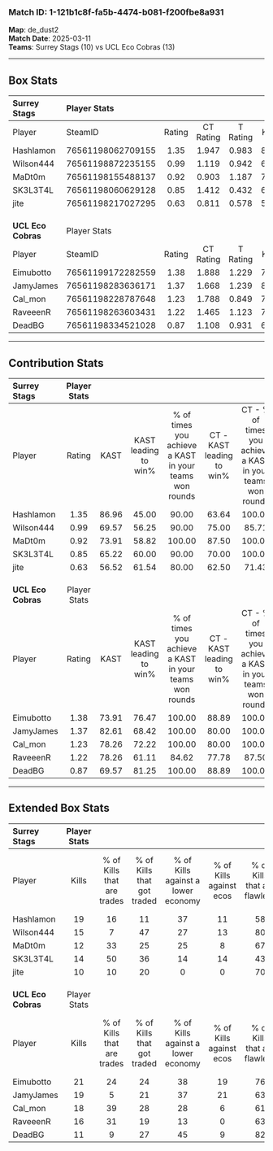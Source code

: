 ### Match ID: 1-121b1c8f-fa5b-4474-b081-f200fbe8a931  
**Map**: de_dust2  
**Match Date**: 2025-03-11  
**Teams**: Surrey Stags (10) vs UCL Eco Cobras (13)  

---  

## Box Stats  

| **Surrey Stags**   | Player Stats      |        |           |          |       |       |       |         |        |      |     |
| :- | :- | :-: | :-: | :-: | :-: | :-: | :-: | :-: | :-: | :-: | :-: |
| Player             | SteamID           | Rating | CT Rating | T Rating | KAST  |  ADR  | Kills | Assists | Deaths | K/D  | HS% |
| Hashlamon          | 76561198062709155 |  1.35  |   1.947   |  0.983   | 86.96 | 93.8  |  19   |    7    |   17   | 1.12 | 57  |
| Wilson444          | 76561198872235155 |  0.99  |   1.119   |  0.942   | 69.57 | 81.5  |  15   |    8    |   19   | 0.79 | 66  |
| MaDt0m             | 76561198155488137 |  0.92  |   0.903   |  1.187   | 73.91 | 68.8  |  12   |    5    |   16   | 0.75 | 41  |
| SK3L3T4L           | 76561198060629128 |  0.85  |   1.412   |  0.432   | 65.22 | 50.9  |  14   |    4    |   17   | 0.82 | 50  |
| jite               | 76561198217027295 |  0.63  |   0.811   |  0.578   | 56.52 | 52.4  |  10   |    1    |   17   | 0.59 | 40  |
|                    |                   |        |           |          |       |       |       |         |        |      |     |
|                    |                   |        |           |          |       |       |       |         |        |      |     |
|                    |                   |        |           |          |       |       |       |         |        |      |     |
| **UCL Eco Cobras** | Player Stats      |        |           |          |       |       |       |         |        |      |     |
| Player             | SteamID           | Rating | CT Rating | T Rating | KAST  |  ADR  | Kills | Assists | Deaths | K/D  | HS% |
| Eimubotto          | 76561199172282559 |  1.38  |   1.888   |  1.229   | 73.91 | 103.6 |  21   |    7    |   16   | 1.31 | 52  |
| JamyJames          | 76561198283636171 |  1.37  |   1.668   |  1.239   | 82.61 | 95.3  |  19   |    9    |   15   | 1.27 | 31  |
| Cal_mon            | 76561198228787648 |  1.23  |   1.788   |  0.849   | 78.26 | 62.8  |  18   |    4    |   13   | 1.38 | 27  |
| RaveeenR           | 76561198263603431 |  1.22  |   1.465   |  1.123   | 78.26 | 75.3  |  16   |   10    |   13   | 1.23 | 18  |
| DeadBG             | 76561198334521028 |  0.87  |   1.108   |  0.931   | 69.57 | 58.7  |  11   |    5    |   14   | 0.79 | 45  |
---  

## Contribution Stats  

| **Surrey Stags**   | Player Stats |       |                      |                                                        |                           |                                                             |                          |                                                            |
| :- | :-: | :-: | :-: | :-: | :-: | :-: | :-: | :-: |
| Player             |    Rating    | KAST  | KAST leading to win% | % of times you achieve a KAST in your teams won rounds | CT - KAST leading to win% | CT - % of times you achieve a KAST in your teams won rounds | T - KAST leading to win% | T - % of times you achieve a KAST in your teams won rounds |
| Hashlamon          |     1.35     | 86.96 |        45.00         |                         90.00                          |           63.64           |                           100.00                            |          22.22           |                           66.67                            |
| Wilson444          |     0.99     | 69.57 |        56.25         |                         90.00                          |           75.00           |                            85.71                            |          37.50           |                           100.00                           |
| MaDt0m             |     0.92     | 73.91 |        58.82         |                         100.00                         |           87.50           |                           100.00                            |          33.33           |                           100.00                           |
| SK3L3T4L           |     0.85     | 65.22 |        60.00         |                         90.00                          |           70.00           |                           100.00                            |          40.00           |                           66.67                            |
| jite               |     0.63     | 56.52 |        61.54         |                         80.00                          |           62.50           |                            71.43                            |          60.00           |                           100.00                           |
|                    |              |       |                      |                                                        |                           |                                                             |                          |                                                            |
|                    |              |       |                      |                                                        |                           |                                                             |                          |                                                            |
|                    |              |       |                      |                                                        |                           |                                                             |                          |                                                            |
| **UCL Eco Cobras** | Player Stats |       |                      |                                                        |                           |                                                             |                          |                                                            |
| Player             |    Rating    | KAST  | KAST leading to win% | % of times you achieve a KAST in your teams won rounds | CT - KAST leading to win% | CT - % of times you achieve a KAST in your teams won rounds | T - KAST leading to win% | T - % of times you achieve a KAST in your teams won rounds |
| Eimubotto          |     1.38     | 73.91 |        76.47         |                         100.00                         |           88.89           |                           100.00                            |          62.50           |                           100.00                           |
| JamyJames          |     1.37     | 82.61 |        68.42         |                         100.00                         |           80.00           |                           100.00                            |          55.56           |                           100.00                           |
| Cal_mon            |     1.23     | 78.26 |        72.22         |                         100.00                         |           80.00           |                           100.00                            |          62.50           |                           100.00                           |
| RaveeenR           |     1.22     | 78.26 |        61.11         |                         84.62                          |           77.78           |                            87.50                            |          44.44           |                           80.00                            |
| DeadBG             |     0.87     | 69.57 |        81.25         |                         100.00                         |           88.89           |                           100.00                            |          71.43           |                           100.00                           |
---  

## Extended Box Stats  

| **Surrey Stags**   | Player Stats |                            |                            |                                    |                         |                              |                                 |        |                             |                                     |                          |                               |                            |
| :- | :-: | :-: | :-: | :-: | :-: | :-: | :-: | :-: | :-: | :-: | :-: | :-: | :-: |
| Player             |    Kills     | % of Kills that are trades | % of Kills that got traded | % of Kills against a lower economy | % of Kills against ecos | % of Kills that are flawless | % of Kills that are close duels | Deaths | % of Deaths that get traded | % of Deaths against a lower economy | % of Deaths against ecos | % of Deaths that are flawless | % of Deaths that are close |
| Hashlamon          |      19      |             16             |             11             |                 37                 |           11            |              58              |                5                |   17   |             35              |                 18                  |            6             |              53               |             12             |
| Wilson444          |      15      |             7              |             47             |                 27                 |           13            |              80              |                0                |   19   |             11              |                 11                  |            0             |              68               |             11             |
| MaDt0m             |      12      |             33             |             25             |                 25                 |            8            |              67              |                0                |   16   |             31              |                 19                  |            6             |              50               |             13             |
| SK3L3T4L           |      14      |             50             |             36             |                 14                 |           14            |              43              |                0                |   17   |             24              |                 18                  |            6             |              82               |             12             |
| jite               |      10      |             10             |             20             |                 0                  |            0            |              70              |                0                |   17   |             18              |                 18                  |            6             |              82               |             0              |
|                    |              |                            |                            |                                    |                         |                              |                                 |        |                             |                                     |                          |                               |                            |
|                    |              |                            |                            |                                    |                         |                              |                                 |        |                             |                                     |                          |                               |                            |
|                    |              |                            |                            |                                    |                         |                              |                                 |        |                             |                                     |                          |                               |                            |
| **UCL Eco Cobras** | Player Stats |                            |                            |                                    |                         |                              |                                 |        |                             |                                     |                          |                               |                            |
| Player             |    Kills     | % of Kills that are trades | % of Kills that got traded | % of Kills against a lower economy | % of Kills against ecos | % of Kills that are flawless | % of Kills that are close duels | Deaths | % of Deaths that get traded | % of Deaths against a lower economy | % of Deaths against ecos | % of Deaths that are flawless | % of Deaths that are close |
| Eimubotto          |      21      |             24             |             24             |                 38                 |           19            |              76              |                0                |   16   |             44              |                 31                  |            13            |              63               |             0              |
| JamyJames          |      19      |             5              |             21             |                 37                 |           21            |              63              |                5                |   15   |             20              |                 20                  |            0             |              40               |             0              |
| Cal_mon            |      18      |             39             |             28             |                 28                 |            6            |              61              |               17                |   13   |             23              |                 15                  |            0             |              85               |             0              |
| RaveeenR           |      16      |             31             |             19             |                 13                 |            0            |              63              |               13                |   13   |             23              |                 23                  |            8             |              62               |             8              |
| DeadBG             |      11      |             9              |             27             |                 45                 |            9            |              82              |               18                |   14   |             21              |                 21                  |            7             |              64               |             0              |
